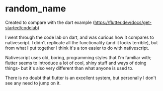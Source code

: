 # random_name
Created to compare with the dart example (https://flutter.dev/docs/get-started/codelab)

I went through the code lab on dart, and was curious how it compares to nativescript.
I didn't replicate all the functionality (and it looks terrible), but from what I put together I think it's a ton easier to do with nativescript.

Nativescript uses old, boring, programming styles that I'm familiar with; flutter seems to introduce a lot of cool, shiny stuff and ways of doing things- but it's also very different than what anyone is used to.

There is no doubt that flutter is an excellent system, but personally I don't see any need to jump on it.
